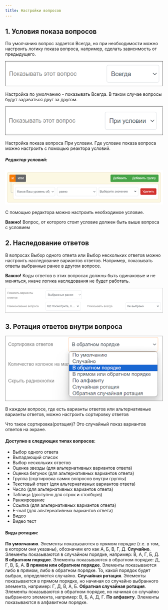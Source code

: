 ```yaml
---
title: Настройки вопросов
---
```


## 1. Условия показа вопросов

По умолчанию вопрос задается Всегда, но при необходимости можно настроить логику показа вопроса, например, сделать зависимость от предыдущего.

![](./images/711.png)

Настройка по умолчанию - показывать Всегда. В таком случае вопросы будут задаваться друг за другом.

![](./images/712.png)

Настройка показа вопроса При условии.
Где условие показа вопроса можно настроить с помощью реактора условий.

##### Редактор условий:

![](./images/713.png)

С помощью редактора можно настроить необходимое условие.

**Важно!** Вопрос, от которого стоит условие должен быть выше вопроса с условием

## 2. Наследование ответов

В вопросах Выбор одного ответа или Выбор нескольких ответов можно настроить наследование вариантов ответов. Например, показывать ответы выбранные ранее в другом вопросе.

**Важно!** Коды ответов в этих вопросах должны быть одинаковые и не меняться, иначе логика наследования не будет работать. 

![](./images/721.png)

## 3. Ротация ответов внутри вопроса

![](./images/731.png)

В каждом вопросе, где есть варианты ответов или альтернативные варианты ответов, можно настроить сортировку ответов

Что такое сортировка(ротация)? Это случайный показ вариантов ответов на экране. 

#### Доступно в следующих типах вопросов: 
 - Выбор одного ответа
 - Выпадающий список
 - Выбор нескольких ответов
 - Оценка звезды (для альтернативных вариантов ответа)
 - Оценка бегунок (для альтернативных вариантов ответа)
 - Группа (сортировка самих вопросов внутри группы)
 - Текстовый ответ (для альтернативных вариантов ответа)
 - Число (для альтернативных вариантов ответа)
 - Таблица (доступно для строк и столбцов)
 - Ранжирование
 - Ссылка (для альтернативных вариантов ответа)
 - E-mail (для альтернативных вариантов ответа)
 - Видео
 - Видео тест

#### Виды ротации:
**По умолчанию**. Элементы показываются в прямом порядке (т.е. в том, в котором они указаны), обозначим его как А, Б, В, Г, Д.
**Случайно**. Элементы показываются в случайном порядке, например: В, А, Г, Б, Д.
**В обратном порядке**. Элементы показываются в обратном порядке: Д, Г, В, Б, А.
**В прямом или обратном порядке**. Элементы показываются либо в прямом, либо в обратном порядке. То, какой порядок будет выбран, определяется случайно.
**Случайная ротация**. Элементы показываются в прямом порядке, но начиная со случайно выбранного элемента, например: Г, Д, В, А, Б.
**Обратная случайная ротация**. Элементы показываются в обратном порядке, но начиная со случайно выбранного элемента, например: В, Б, А, Д, Г.
**По алфавиту**. Элементы показываются в алфавитном порядке.